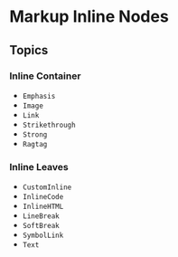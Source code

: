 # Markup Inline Nodes

## Topics

### Inline Container
- ``Emphasis``
- ``Image``
- ``Link``
- ``Strikethrough``
- ``Strong``
- ``Ragtag``

### Inline Leaves
- ``CustomInline``
- ``InlineCode``
- ``InlineHTML``
- ``LineBreak``
- ``SoftBreak``
- ``SymbolLink``
- ``Text``

<!-- Copyright (c) 2021-2022 Apple Inc and the Swift Project authors. All Rights Reserved. -->
